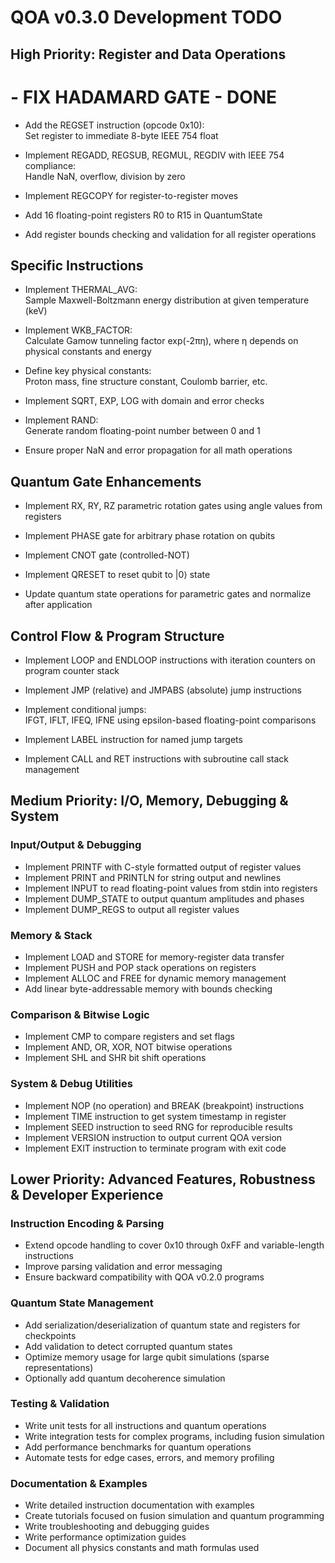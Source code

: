 # QOA v0.3.0 Development TODO

## High Priority: Register and Data Operations

 # - FIX HADAMARD GATE - DONE

- Add the REGSET instruction (opcode 0x10):  
  Set register to immediate 8-byte IEEE 754 float

- Implement REGADD, REGSUB, REGMUL, REGDIV with IEEE 754 compliance:  
  Handle NaN, overflow, division by zero

- Implement REGCOPY for register-to-register moves

- Add 16 floating-point registers R0 to R15 in QuantumState

- Add register bounds checking and validation for all register operations

## Specific Instructions

- Implement THERMAL_AVG:  
  Sample Maxwell-Boltzmann energy distribution at given temperature (keV)

- Implement WKB_FACTOR:  
  Calculate Gamow tunneling factor exp(-2πη), where η depends on physical constants and energy

- Define key physical constants:  
  Proton mass, fine structure constant, Coulomb barrier, etc.

- Implement SQRT, EXP, LOG with domain and error checks

- Implement RAND:  
  Generate random floating-point number between 0 and 1

- Ensure proper NaN and error propagation for all math operations

## Quantum Gate Enhancements

- Implement RX, RY, RZ parametric rotation gates using angle values from registers

- Implement PHASE gate for arbitrary phase rotation on qubits

- Implement CNOT gate (controlled-NOT)

- Implement QRESET to reset qubit to |0⟩ state

- Update quantum state operations for parametric gates and normalize after application


## Control Flow & Program Structure

- Implement LOOP and ENDLOOP instructions with iteration counters on program counter stack

- Implement JMP (relative) and JMPABS (absolute) jump instructions

- Implement conditional jumps:  
  IFGT, IFLT, IFEQ, IFNE using epsilon-based floating-point comparisons

- Implement LABEL instruction for named jump targets

- Implement CALL and RET instructions with subroutine call stack management


## Medium Priority: I/O, Memory, Debugging & System

### Input/Output & Debugging

- Implement PRINTF with C-style formatted output of register values
- Implement PRINT and PRINTLN for string output and newlines
- Implement INPUT to read floating-point values from stdin into registers
- Implement DUMP_STATE to output quantum amplitudes and phases
- Implement DUMP_REGS to output all register values

### Memory & Stack

- Implement LOAD and STORE for memory-register data transfer
- Implement PUSH and POP stack operations on registers
- Implement ALLOC and FREE for dynamic memory management
- Add linear byte-addressable memory with bounds checking

### Comparison & Bitwise Logic

- Implement CMP to compare registers and set flags
- Implement AND, OR, XOR, NOT bitwise operations
- Implement SHL and SHR bit shift operations

### System & Debug Utilities

- Implement NOP (no operation) and BREAK (breakpoint) instructions
- Implement TIME instruction to get system timestamp in register
- Implement SEED instruction to seed RNG for reproducible results
- Implement VERSION instruction to output current QOA version
- Implement EXIT instruction to terminate program with exit code


## Lower Priority: Advanced Features, Robustness & Developer Experience

### Instruction Encoding & Parsing

- Extend opcode handling to cover 0x10 through 0xFF and variable-length instructions
- Improve parsing validation and error messaging
- Ensure backward compatibility with QOA v0.2.0 programs

### Quantum State Management

- Add serialization/deserialization of quantum state and registers for checkpoints
- Add validation to detect corrupted quantum states
- Optimize memory usage for large qubit simulations (sparse representations)
- Optionally add quantum decoherence simulation

### Testing & Validation

- Write unit tests for all instructions and quantum operations
- Write integration tests for complex programs, including fusion simulation
- Add performance benchmarks for quantum operations
- Automate tests for edge cases, errors, and memory profiling

### Documentation & Examples

- Write detailed instruction documentation with examples
- Create tutorials focused on fusion simulation and quantum programming
- Write troubleshooting and debugging guides
- Write performance optimization guides
- Document all physics constants and math formulas used